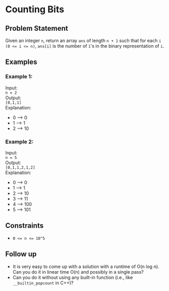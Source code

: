 # Counting Bits

## Problem Statement

Given an integer `n`, return an array `ans` of length `n + 1` such that for each `i (0 <= i <= n)`, `ans[i]` is the number of `1`'s in the binary representation of `i`.

## Examples

### Example 1:
Input:  
`n = 2`  
Output:  
`[0,1,1]`  
Explanation:
- 0 --> 0
- 1 --> 1
- 2 --> 10

### Example 2:
Input:  
`n = 5`  
Output:  
`[0,1,1,2,1,2]`  
Explanation:
- 0 --> 0
- 1 --> 1
- 2 --> 10
- 3 --> 11
- 4 --> 100
- 5 --> 101

## Constraints

- `0 <= n <= 10^5`

## Follow up

- It is very easy to come up with a solution with a runtime of O(n log n). Can you do it in linear time O(n) and possibly in a single pass?
- Can you do it without using any built-in function (i.e., like `__builtin_popcount` in C++)?

